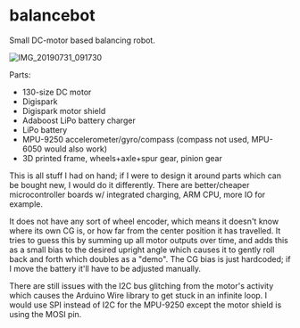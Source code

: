 # balancebot
Small DC-motor based balancing robot.

![IMG_20190731_091730](https://user-images.githubusercontent.com/46170/62229378-61ce5080-b374-11e9-9bae-903f8e7f7537.jpg)

Parts:
 - 130-size DC motor
 - Digispark
 - Digispark motor shield
 - Adaboost LiPo battery charger
 - LiPo battery
 - MPU-9250 accelerometer/gyro/compass (compass not used, MPU-6050 would also work)
 - 3D printed frame, wheels+axle+spur gear, pinion gear
 
This is all stuff I had on hand; if I were to design it around parts which can be bought new, I would do
it differently. There are better/cheaper microcontroller boards w/ integrated charging, ARM CPU, more IO for example.

It does not have any sort of wheel encoder, which means it doesn't know where its own CG is, or how far from the
center position it has travelled. It tries to guess this by summing up all motor outputs over time, and adds this
as a small bias to the desired upright angle which causes it to gently roll back and forth which doubles as a "demo".
The CG bias is just hardcoded; if I move the battery it'll have to be adjusted manually.

There are still issues with the I2C bus glitching from the motor's activity which causes the Arduino Wire
library to get stuck in an infinite loop. I would use SPI instead of I2C for the MPU-9250 except the motor
shield is using the MOSI pin.
